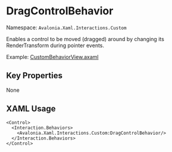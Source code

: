 # DragControlBehavior

Namespace: `Avalonia.Xaml.Interactions.Custom`

Enables a control to be moved (dragged) around by changing its RenderTransform during pointer events.

Example: [CustomBehaviorView.axaml](samples/BehaviorsTestApplication/Views/Pages/CustomBehaviorView.axaml)

## Key Properties
None

## XAML Usage
```xaml
<Control>
  <Interaction.Behaviors>
    <Avalonia.Xaml.Interactions.Custom:DragControlBehavior/>
  </Interaction.Behaviors>
</Control>
```
